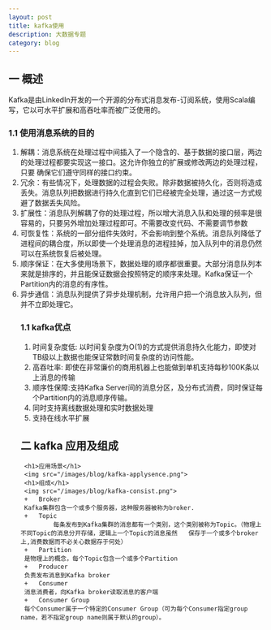 ```yaml
---
layout: post
title: kafka使用
description: 大数据专题
category: blog
---
```

    
    
## 一 概述

   Kafka是由LinkedIn开发的一个开源的分布式消息发布-订阅系统，使用Scala编写，它以可水平扩展和高吞吐率而被广泛使用的。

###  1.1 使用消息系统的目的
   <ol>
   <li>解耦：消息系统在处理过程中间插入了一个隐含的、基于数据的接口层，两边的处理过程都要实现这一接口。这允许你独立的扩展或修改两边的处理过程，只要  确保它们遵守同样的接口约束。
   </li>
   <li>冗余：有些情况下，处理数据的过程会失败。除非数据被持久化，否则将造成丢失。消息队列把数据进行持久化直到它们已经被完全处理，通过这一方式规避了数据丢失风险。
   </li>
   <li>扩展性：消息队列解耦了你的处理过程，所以增大消息入队和处理的频率是很容易的，只要另外增加处理过程即可。不需要改变代码、不需要调节参数</li>
   <li>可恢复性：系统的一部分组件失效时，不会影响到整个系统。消息队列降低了进程间的耦合度，所以即使一个处理消息的进程挂掉，加入队列中的消息仍然可以在系统恢复后被处理。</li>
   <li>顺序保证：在大多使用场景下，数据处理的顺序都很重要。大部分消息队列本来就是排序的，并且能保证数据会按照特定的顺序来处理。Kafka保证一个Partition内的消息的有序性。
   </li>
   <li>异步通信：消息队列提供了异步处理机制，允许用户把一个消息放入队列，但并不立即处理它。</li>
   </ol>
<ol>    

###  1.1  kafka优点
   
   <ol>
   <li>时间复杂度低: 以时间复杂度为O(1)的方式提供消息持久化能力，即使对TB级以上数据也能保证常数时间复杂度的访问性能。
   </li>
   <li>高吞吐率: 即使在非常廉价的商用机器上也能做到单机支持每秒100K条以上消息的传输</li>
   <li>顺序性保障:支持Kafka Server间的消息分区，及分布式消费，同时保证每个Partition内的消息顺序传输。
    </li>
    <li>同时支持离线数据处理和实时数据处理</li>
    <li>支持在线水平扩展</li>
   </ol>
 
## 二 kafka 应用及组成  
 
     <h1>应用场景</h1>
     <img src="/images/blog/kafka-applysence.png"> 
     <h1>组成</h1>
     <img src="/images/blog/kafka-consist.png"> 
     +   Broker
     Kafka集群包含一个或多个服务器，这种服务器被称为broker.
     +   Topic
             每条发布到Kafka集群的消息都有一个类别，这个类别被称为Topic。（物理上不同Topic的消息分开存储，逻辑上一个Topic的消息虽然   保存于一个或多个broker上,消费数据而不必关心数据存于何处）
     +   Partition
     是物理上的概念，每个Topic包含一个或多个Partition
     +   Producer
     负责发布消息到Kafka broker
     +   Consumer
     消息消费者，向Kafka broker读取消息的客户端
     +   Consumer Group
     每个Consumer属于一个特定的Consumer Group（可为每个Consumer指定group name，若不指定group name则属于默认的group）。
     
    
